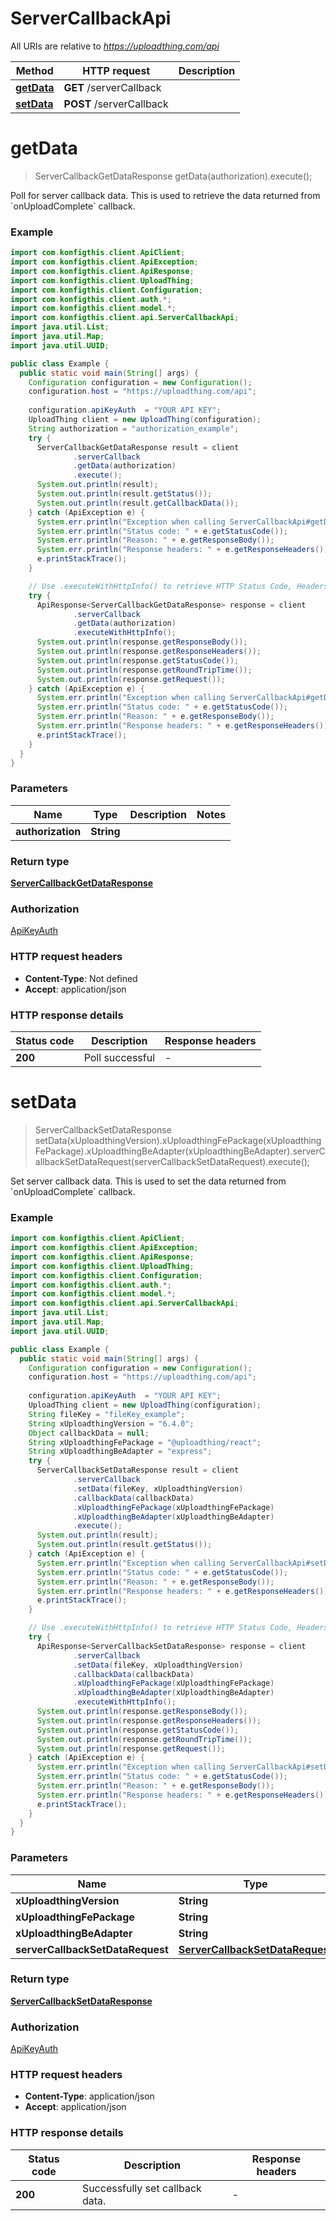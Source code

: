 # ServerCallbackApi

All URIs are relative to *https://uploadthing.com/api*

| Method | HTTP request | Description |
|------------- | ------------- | -------------|
| [**getData**](ServerCallbackApi.md#getData) | **GET** /serverCallback |  |
| [**setData**](ServerCallbackApi.md#setData) | **POST** /serverCallback |  |


<a name="getData"></a>
# **getData**
> ServerCallbackGetDataResponse getData(authorization).execute();



Poll for server callback data. This is used to retrieve the data returned from &#x60;onUploadComplete&#x60; callback.

### Example
```java
import com.konfigthis.client.ApiClient;
import com.konfigthis.client.ApiException;
import com.konfigthis.client.ApiResponse;
import com.konfigthis.client.UploadThing;
import com.konfigthis.client.Configuration;
import com.konfigthis.client.auth.*;
import com.konfigthis.client.model.*;
import com.konfigthis.client.api.ServerCallbackApi;
import java.util.List;
import java.util.Map;
import java.util.UUID;

public class Example {
  public static void main(String[] args) {
    Configuration configuration = new Configuration();
    configuration.host = "https://uploadthing.com/api";
    
    configuration.apiKeyAuth  = "YOUR API KEY";
    UploadThing client = new UploadThing(configuration);
    String authorization = "authorization_example";
    try {
      ServerCallbackGetDataResponse result = client
              .serverCallback
              .getData(authorization)
              .execute();
      System.out.println(result);
      System.out.println(result.getStatus());
      System.out.println(result.getCallbackData());
    } catch (ApiException e) {
      System.err.println("Exception when calling ServerCallbackApi#getData");
      System.err.println("Status code: " + e.getStatusCode());
      System.err.println("Reason: " + e.getResponseBody());
      System.err.println("Response headers: " + e.getResponseHeaders());
      e.printStackTrace();
    }

    // Use .executeWithHttpInfo() to retrieve HTTP Status Code, Headers and Request
    try {
      ApiResponse<ServerCallbackGetDataResponse> response = client
              .serverCallback
              .getData(authorization)
              .executeWithHttpInfo();
      System.out.println(response.getResponseBody());
      System.out.println(response.getResponseHeaders());
      System.out.println(response.getStatusCode());
      System.out.println(response.getRoundTripTime());
      System.out.println(response.getRequest());
    } catch (ApiException e) {
      System.err.println("Exception when calling ServerCallbackApi#getData");
      System.err.println("Status code: " + e.getStatusCode());
      System.err.println("Reason: " + e.getResponseBody());
      System.err.println("Response headers: " + e.getResponseHeaders());
      e.printStackTrace();
    }
  }
}

```

### Parameters

| Name | Type | Description  | Notes |
|------------- | ------------- | ------------- | -------------|
| **authorization** | **String**|  | |

### Return type

[**ServerCallbackGetDataResponse**](ServerCallbackGetDataResponse.md)

### Authorization

[ApiKeyAuth](../README.md#ApiKeyAuth)

### HTTP request headers

 - **Content-Type**: Not defined
 - **Accept**: application/json

### HTTP response details
| Status code | Description | Response headers |
|-------------|-------------|------------------|
| **200** | Poll successful |  -  |

<a name="setData"></a>
# **setData**
> ServerCallbackSetDataResponse setData(xUploadthingVersion).xUploadthingFePackage(xUploadthingFePackage).xUploadthingBeAdapter(xUploadthingBeAdapter).serverCallbackSetDataRequest(serverCallbackSetDataRequest).execute();



Set server callback data. This is used to set the data returned from &#x60;onUploadComplete&#x60; callback.

### Example
```java
import com.konfigthis.client.ApiClient;
import com.konfigthis.client.ApiException;
import com.konfigthis.client.ApiResponse;
import com.konfigthis.client.UploadThing;
import com.konfigthis.client.Configuration;
import com.konfigthis.client.auth.*;
import com.konfigthis.client.model.*;
import com.konfigthis.client.api.ServerCallbackApi;
import java.util.List;
import java.util.Map;
import java.util.UUID;

public class Example {
  public static void main(String[] args) {
    Configuration configuration = new Configuration();
    configuration.host = "https://uploadthing.com/api";
    
    configuration.apiKeyAuth  = "YOUR API KEY";
    UploadThing client = new UploadThing(configuration);
    String fileKey = "fileKey_example";
    String xUploadthingVersion = "6.4.0";
    Object callbackData = null;
    String xUploadthingFePackage = "@uploadthing/react";
    String xUploadthingBeAdapter = "express";
    try {
      ServerCallbackSetDataResponse result = client
              .serverCallback
              .setData(fileKey, xUploadthingVersion)
              .callbackData(callbackData)
              .xUploadthingFePackage(xUploadthingFePackage)
              .xUploadthingBeAdapter(xUploadthingBeAdapter)
              .execute();
      System.out.println(result);
      System.out.println(result.getStatus());
    } catch (ApiException e) {
      System.err.println("Exception when calling ServerCallbackApi#setData");
      System.err.println("Status code: " + e.getStatusCode());
      System.err.println("Reason: " + e.getResponseBody());
      System.err.println("Response headers: " + e.getResponseHeaders());
      e.printStackTrace();
    }

    // Use .executeWithHttpInfo() to retrieve HTTP Status Code, Headers and Request
    try {
      ApiResponse<ServerCallbackSetDataResponse> response = client
              .serverCallback
              .setData(fileKey, xUploadthingVersion)
              .callbackData(callbackData)
              .xUploadthingFePackage(xUploadthingFePackage)
              .xUploadthingBeAdapter(xUploadthingBeAdapter)
              .executeWithHttpInfo();
      System.out.println(response.getResponseBody());
      System.out.println(response.getResponseHeaders());
      System.out.println(response.getStatusCode());
      System.out.println(response.getRoundTripTime());
      System.out.println(response.getRequest());
    } catch (ApiException e) {
      System.err.println("Exception when calling ServerCallbackApi#setData");
      System.err.println("Status code: " + e.getStatusCode());
      System.err.println("Reason: " + e.getResponseBody());
      System.err.println("Response headers: " + e.getResponseHeaders());
      e.printStackTrace();
    }
  }
}

```

### Parameters

| Name | Type | Description  | Notes |
|------------- | ------------- | ------------- | -------------|
| **xUploadthingVersion** | **String**|  | |
| **xUploadthingFePackage** | **String**|  | [optional] |
| **xUploadthingBeAdapter** | **String**|  | [optional] |
| **serverCallbackSetDataRequest** | [**ServerCallbackSetDataRequest**](ServerCallbackSetDataRequest.md)|  | [optional] |

### Return type

[**ServerCallbackSetDataResponse**](ServerCallbackSetDataResponse.md)

### Authorization

[ApiKeyAuth](../README.md#ApiKeyAuth)

### HTTP request headers

 - **Content-Type**: application/json
 - **Accept**: application/json

### HTTP response details
| Status code | Description | Response headers |
|-------------|-------------|------------------|
| **200** | Successfully set callback data. |  -  |

